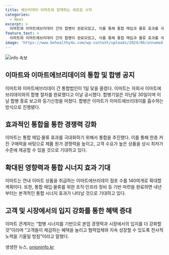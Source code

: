 ```yaml
---
title: 에브리데이 이마트와 함께하는 새로운 시작
categories:
  - News
excerpt: >
  이마트와 이마트에브리데이 간의 합병이 완료되었고, 이를 통해 통합 매입과 물류 효과를 극대화하고 제품 원가 경쟁력을 높일 계획이다. 이에 따라, 고객들에게 상시 최저가 수준의 제품을 제공하고, 추가 수익을 본업에 투자해 유통업계 리더십을 확고히 하는 목표를 세웠다. 또한, 내년부터는 본격적인 통합 시너지 효과를 기대하며, 고객들의 혜택을 늘리고 협력업체와의 지속적인 성장을 위해 노력할 계획이라고 밝혔다.
feature_text: >
  이마트와 이마트에브리데이 간의 합병이 완료되었고, 이를 통해 통합 매입과 물류 효과를 극대화하고 제품 원가 경쟁력을 높일 계획이다. 이에 따라, 고객들에게 상시 최저가 수준의 제품을 제공하고, 추가 수익을 본업에 투자해 유통업계 리더십을 확고히 하는 목표를 세웠다. 또한, 내년부터는 본격적인 통합 시너지 효과를 기대하며, 고객들의 혜택을 늘리고 협력업체와의 지속적인 성장을 위해 노력할 계획이라고 밝혔다.
image: 'https://www.behealthy4u.com/wp-content/uploads/2024/06/unnamed-file.png'
---
```


<p><img src="https://www.behealthy4u.com/wp-content/uploads/2024/06/unnamed-file.png" alt="info 속보" /></p>

<h2 data-ke-size="size26">이마트와 이마트에브리데이의 통합 및 합병 공지</h2>

<p data-ke-size="size16">이마트와 이마트에브리데이 간 통합법인이 1일 닻을 올렸다. 이마트는 자회사 이마트에브리데이와의 합병 절차를 완료했다고 이날 공시했다. 합병기일은 지난달 30일이며 이날 합병 종료 보고와 등기신청을 마쳤다. 합병은 이마트가 이마트에브리데이를 흡수하는 방식으로 진행됐다.</p>

<h2 data-ke-size="size26">효과적인 통합을 통한 경쟁력 강화</h2>

<p data-ke-size="size16">이마트는 통합 매입·물류 효과를 극대화하기 위해서 통합을 추진했다. 이를 통해 한층 커진 구매력을 바탕으로 제품 원가 경쟁력을 높이고, 고객 수요가 높은 상품을 상시 최저가 수준에 제공할 수 있을 것으로 기대하고 있다.</p>

<h2 data-ke-size="size26">확대된 영향력과 통합 시너지 효과 기대</h2>

<p data-ke-size="size16">이마트는 연내 이마트 상품을 취급하는 이마트에브리데이 점포 수를 140여개로 확대할 계획이다. 또한, 통합 매입·물류를 위한 조직·인프라 정비 등 기반 마련을 완료하면 내년부터는 본격적인 통합 시너지 효과가 나타날 것으로 기대하고 있다.</p>

<h2 data-ke-size="size26">고객 및 시장에서의 입지 강화를 통한 혜택 증대</h2>

<p data-ke-size="size16">이마트 관계자는 “합병 시너지를 기반으로 본업 경쟁력과 시장에서의 입지를 더 강화할 것”이라며 “고객들이 체감하는 혜택을 늘리고 협력업체와 지속 성장할 수 있도록 전사적 노력을 기울일 방침”이라고 말했다.</p>
생생한 뉴스, <a href="https://onioninfo.kr" rel="dofollow">onioninfo.kr</a>


